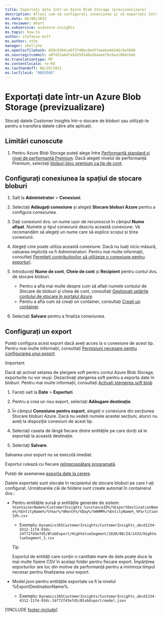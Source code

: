 ```yaml
---
title: Exportați date într-un Azure Blob Storage (previzualizare)
description: Aflați cum să configurați conexiunea și să exportați într-un spațiu de stocare de bloburi.
ms.date: 06/09/2022
ms.reviewer: mhart
ms.subservice: audience-insights
ms.topic: how-to
author: stefanie-msft
ms.author: sthe
manager: shellyha
ms.openlocfilehash: 059c8364ca0f3740bc0e4ffeeeba94246c9e5696
ms.sourcegitcommit: a97d31a647a5d259140a1baaeef8c6ea10b8cbde
ms.translationtype: MT
ms.contentlocale: ro-RO
ms.lasthandoff: 06/29/2022
ms.locfileid: "9055505"
---
```

# <a name="export-data-to-an-azure-blob-storage-preview"></a>Exportați date într-un Azure Blob Storage (previzualizare)

Stocați datele Customer Insights într-o stocare de bloburi sau utilizați-le pentru a transfera datele către alte aplicații.

## <a name="known-limitations"></a>Limitări cunoscute

1. Pentru Azure Blob Storage puteți alege între [Performanță standard și nivel de performanță Premium](/azure/storage/blobs/storage-blob-performance-tiers). Dacă alegeți nivelul de performanță Premium, selectați [bloburi bloc premium ca tip de cont](/azure/storage/common/storage-account-overview#types-of-storage-accounts).

## <a name="set-up-the-connection-to-blob-storage"></a>Configurați conexiunea la spațiul de stocare bloburi

1. Salt la **Administrator** > **Conexiuni**.

1. Selectați **Adăugați conexiune** și alegeți **Stocare bloburi Azure** pentru a configura conexiunea.

1. Dați conexiunii dvs. un nume ușor de recunoscut în câmpul **Nume afișat**. Numele și tipul conexiunii descriu această conexiune. Vă recomandăm să alegeți un nume care să explice scopul și ținta conexiunii.

1. Alegeți cine poate utiliza această conexiune. Dacă nu luați nicio măsură, valoarea implicită va fi Administratori. Pentru mai multe informații, consultați [Permiteți contribuitorilor să utilizeze o conexiune pentru exporturi](connections.md#allow-contributors-to-use-a-connection-for-exports).

1. Introduceți **Nume de cont**, **Cheie de cont** și **Recipient** pentru contul dvs. de stocare bloburi.
    - Pentru a afla mai multe despre cum să aflați numele contului de Stocare de bloburi și cheia de cont, consultați [Gestionați setările contului de stocare în portalul Azure](/azure/storage/common/storage-account-manage).
    - Pentru a afla cum să creați un container, consultați [Creați un container](/azure/storage/blobs/storage-quickstart-blobs-portal#create-a-container).

1. Selectați **Salvare** pentru a finaliza conexiunea. 

## <a name="configure-an-export"></a>Configurați un export

Puteți configura acest export dacă aveți acces la o conexiune de acest tip. Pentru mai multe informații, consultați [Permisiuni necesare pentru configurarea unui export](export-destinations.md#set-up-a-new-export).

> [!IMPORTANT]
> Dacă ați activat setarea de ștergere soft pentru contul Azure Blob Storage, exporturile nu vor reuși. Dezactivați ștergerea soft pentru a exporta date în bloburi. Pentru mai multe informații, consultați [Activați ștergerea soft blob](/azure/storage/blobs/soft-delete-blob-enable)

1. Faceți salt la **Date** > **Exporturi**.

1. Pentru a crea un nou export, selectați **Adăugare destinație**.

1. În câmpul **Conexiune pentru export**, alegeți o conexiune din secțiunea Stocare bloburi Azure. Dacă nu vedeți numele acestei secțiuni, atunci nu aveți la dispoziție conexiuni de acest tip.

1. Selectați caseta de lângă fiecare dintre entitățile pe care doriți să le exportați la această destinație.

1. Selectați **Salvare**.

Salvarea unui export nu se execută imediat.

Exportul rulează cu fiecare [reîmprospătare programată](system.md#schedule-tab).

Puteți de asemenea [exporta date la cerere](export-destinations.md#run-exports-on-demand).

Datele exportate sunt stocate în recipientul de stocare bloburi pe care l-ați configurat. Următoarele căi de foldere sunt create automat în containerul dvs.:

- Pentru entitățile sursă și entitățile generate de sistem:   
  `%ContainerName%/CustomerInsights_%instanceID%/%ExportDestinationName%/%EntityName%/%Year%/%Month%/%Day%/%HHMM%/%EntityName%_%PartitionId%.csv`  
  - Exemplu: `Dynamics365CustomerInsights/CustomerInsights_abcd1234-4312-11f4-93dc-24f72f43e7d5/BlobExport/HighValueSegment/2020/08/24/1433/HighValueSegment_1.csv`
  
  > [!TIP]
  > Exportul de entități care conțin o cantitate mare de date poate duce la mai multe fișiere CSV în același folder pentru fiecare export. Împărțirea exporturilor are loc din motive de performanță pentru a minimiza timpul necesar pentru finalizarea unui export.

- Model.json pentru entitățile exportate va fi la nivelul %ExportDestinationName%.  
  - Exemplu: `Dynamics365CustomerInsights/CustomerInsights_abcd1234-4312-11f4-93dc-24f72f43e7d5/BlobExport/model.json`

[!INCLUDE [footer-include](includes/footer-banner.md)]
